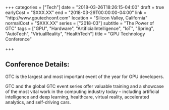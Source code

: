 +++
categories = ["Tech"]
date = "2018-03-26T18:26:15-04:00"
draft = true
earlyCost = "$XXX.XX"
end = "2018-03-29T00:00:00-04:00"
link = "http://www.gputechconf.com"
location = "Silicon Valley, California"
normalCost = "$XXX.XX"
series = ["2018-03"]
subtitle = "The Power of GTC"
tags = ["GPU", "Hardware", "ArtificialIntelligence", "IoT", "Spring", "AutoTech", "VirtualReality", "HealthTech"]
title = "GPU Technology Conference"

+++


## Conference Details:

GTC is the largest and most important event of the year for GPU developers.

GTC and the global GTC event series offer valuable training and a showcase of the most vital work in the computing industry today – including artificial intelligence and deep learning, healthcare, virtual reality, accelerated analytics, and self-driving cars.